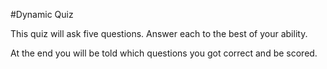 #Dynamic Quiz

This quiz will ask five questions. Answer each to the best of your ability.

At the end you will be told which questions you got correct and be scored.